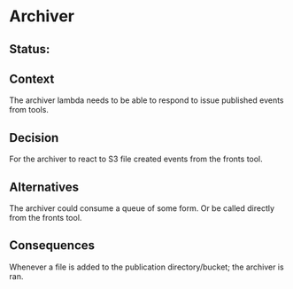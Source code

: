 # Archiver

## Status:

## Context

The archiver lambda needs to be able to respond to issue published events from tools.

## Decision

For the archiver to react to S3 file created events from the fronts tool.

## Alternatives

The archiver could consume a queue of some form. Or be called directly from the fronts tool.

## Consequences

Whenever a file is added to the publication directory/bucket;
the archiver is ran.
